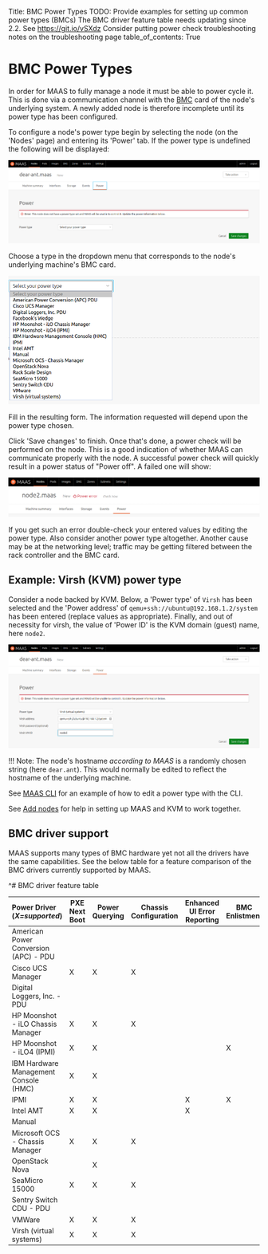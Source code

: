 Title: BMC Power Types
TODO:  Provide examples for setting up common power types (BMCs)
       The BMC driver feature table needs updating since 2.2. See https://git.io/vSXdz
       Consider putting power check troubleshooting notes on the troubleshooting page
table_of_contents: True


# BMC Power Types

In order for MAAS to fully manage a node it must be able to power cycle it.
This is done via a communication channel with the [BMC][wikipedia-bmc] card of
the node's underlying system. A newly added node is therefore incomplete until
its power type has been configured.

To configure a node's power type begin by selecting the node (on the 'Nodes'
page) and entering its 'Power' tab. If the power type is undefined the
following will be displayed:

![power types undefined][img__2.2_power-types-undefined]

Choose a type in the dropdown menu that corresponds to the node's underlying
machine's BMC card.

![power types selection][img__2.2_power-types-selection]

Fill in the resulting form. The information requested will depend upon the
power type chosen.

Click 'Save changes' to finish. Once that's done, a power check will be
performed on the node. This is a good indication of whether MAAS can
communicate properly with the node. A successful power check will quickly
result in a power status of "Power off". A failed one will show:

![power types power error][img__2.2_power-types-power-error]

If you get such an error double-check your entered values by editing the power
type. Also consider another power type altogether. Another cause may be at the
networking level; traffic may be getting filtered between the rack controller
and the BMC card.


## Example: Virsh (KVM) power type

Consider a node backed by KVM. Below, a 'Power type' of `Virsh` has been
selected and the 'Power address' of `qemu+ssh://ubuntu@192.168.1.2/system` has
been entered (replace values as appropriate). Finally, and out of necessity for
virsh, the value of 'Power ID' is the KVM domain (guest) name, here `node2`.

![power types example: virsh][img__2.2_power-types-example-virsh]

!!! Note:
    The node's hostname *according to MAAS* is a randomly chosen string (here
    `dear.ant`). This would normally be edited to reflect the hostname of the
    underlying machine.

See [MAAS CLI][cli-update-node-hostname-and-power-parameters] for an example of
how to edit a power type with the CLI.

See [Add nodes][add-nodes-kvm-guest-nodes] for help in setting up MAAS and KVM
to work together.


## BMC driver support

MAAS supports many types of BMC hardware yet not all the drivers have the same
capabilities. See the below table for a feature comparison of the BMC drivers
currently supported by MAAS.

^# BMC driver feature table

  | Power Driver (*X=supported*) | PXE Next Boot | Power Querying | Chassis Configuration | Enhanced UI Error Reporting | BMC Enlistment |
  |:--------------------------------------|-------------|-----------|---------------|-----------------|------------|
  | American Power Conversion (APC) - PDU |             |           |               |                 |            |
  | Cisco UCS Manager                     |      X      |     X     |       X       |                 |            |
  | Digital Loggers, Inc. - PDU           |             |           |               |                 |            |
  | HP Moonshot - iLO Chassis Manager     |      X      |     X     |       X       |                 |            |
  | HP Moonshot - iLO4 (IPMI)             |      X      |     X     |               |                 |     X      |
  | IBM Hardware Management Console (HMC) |      X      |     X     |               |                 |            |
  | IPMI                                  |      X      |     X     |               |       X         |     X      |
  | Intel AMT                             |      X      |     X     |               |       X         |            |
  | Manual                                |             |           |               |                 |            |
  | Microsoft OCS - Chassis Manager       |      X      |     X     |       X       |                 |            |
  | OpenStack Nova                        |             |     X     |               |                 |            |
  | SeaMicro 15000                        |      X      |     X     |       X       |                 |            |
  | Sentry Switch CDU - PDU               |             |           |               |                 |            |
  | VMWare                                |      X      |     X     |       X       |                 |            |
  | Virsh (virtual systems)               |      X      |     X     |       X       |                 |            |


<!-- LINKS -->

[wikipedia-bmc]: https://en.wikipedia.org/wiki/Intelligent_Platform_Management_Interface#Baseboard_management_controller
[cli-update-node-hostname-and-power-parameters]: manage-cli-advanced.md#update-node-hostname-and-power-parameters
[add-nodes-kvm-guest-nodes]: installconfig-add-nodes.md#kvm-guest-nodes

[img__2.2_power-types-undefined]: ../media/installconfig-nodes-power-types__2.2_undefined.png
[img__2.2_power-types-selection]: ../media/installconfig-nodes-power-types__2.2_selection.png
[img__2.2_power-types-example-virsh]: ../media/installconfig-nodes-power-types__2.2_example-virsh.png
[img__2.2_power-types-power-error]: ../media/installconfig-nodes-power-types__2.2_power-error.png
